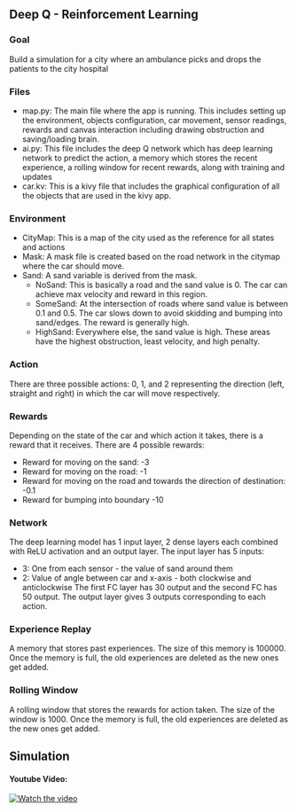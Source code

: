 ## Deep Q - Reinforcement Learning
 ### Goal
 Build a simulation for a city where an ambulance picks and drops the patients to the city hospital

### Files
 - map.py: The main file where the app is running. This includes setting up the environment, objects configuration, car movement, sensor readings, rewards and canvas interaction including drawing obstruction and saving/loading brain.
- ai.py: This file includes the deep Q network which has deep learning network to predict the action, a memory which stores the recent experience, a rolling window for recent rewards, along with training and updates
- car.kv: This is a kivy file that includes the graphical configuration of all the objects that are used in the kivy app. 

### Environment
 - CityMap: This is a map of the city used as the reference for all states and actions
 - Mask: A mask file is created based on the road network in the citymap where the car should move. 
 -  Sand: A sand variable is derived from the mask. 
     - NoSand: This is basically a road and the sand value is 0. The car can achieve max velocity and reward in this region.
     - SomeSand: At the intersection of roads where sand value is between 0.1 and 0.5. The car slows down to avoid skidding and bumping into sand/edges. The reward is generally high.
     - HighSand: Everywhere else, the sand value is high. These areas have the highest obstruction, least velocity, and high penalty.
### Action
There are three possible actions: 0, 1, and 2 representing the direction (left, straight and right) in which the car will move respectively.

### Rewards
Depending on the state of the car and which action it takes, there is a reward that it receives. There are 4 possible rewards:
- Reward for moving on the sand: -3
- Reward for moving on the road: -1
- Reward for moving on the road and towards the direction of destination: -0.1
- Reward for bumping into boundary -10

### Network
The deep learning model has 1 input layer, 2 dense layers each combined with ReLU activation and an output layer. 
The input layer has 5 inputs: 
 - 3: One from each sensor - the value of sand around them
 - 2: Value of angle between car and x-axis - both clockwise and anticlockwise
The first FC layer has 30 output and the second FC has 50 output. The output layer gives 3 outputs corresponding to each action.

### Experience Replay
A memory that stores past experiences. The size of this memory is 100000. Once the memory is full, the old experiences are deleted as the new ones get added.

### Rolling Window
A rolling window that stores the rewards for action taken. The size of the window is 1000. Once the memory is full, the old experiences are deleted as the new ones get added.

## Simulation
#### Youtube Video:  

[![Watch the video](https://img.youtube.com/vi/kjkRsZe4TDc/hqdefault.jpg)]([https://www.youtube.com/watch?v=kjkRsZe4TDc](https://www.youtube.com/watch?v=kjkRsZe4TDc))
